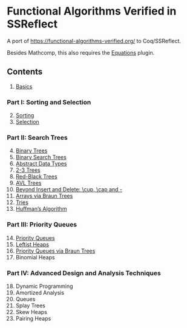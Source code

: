 # Functional Algorithms Verified in SSReflect

A port of https://functional-algorithms-verified.org/ to Coq/SSReflect.

Besides Mathcomp, this also requires the [Equations](https://mattam82.github.io/Coq-Equations/) plugin.

## Contents

1. [Basics](src/basics.v)
### Part I: Sorting and Selection
2. [Sorting](src/sorting.v)
3. [Selection](src/selection.v)
### Part II: Search Trees
4. [Binary Trees](src/bintree.v)
5. [Binary Search Trees](src/bst.v)
6. [Abstract Data Types](src/adt.v)
7. [2-3 Trees](src/twothree.v)
8. [Red-Black Trees](src/redblack.v)
9. [AVL Trees](src/avl.v)
10. [Beyond Insert and Delete: \cup, \cap and -](src/beyond.v)
11. [Arrays via Braun Trees](src/braun.v)
12. [Tries](src/trie.v)
13. [Huffman’s Algorithm](src/huffman.v)
### Part III: Priority Queues
14. [Priority Queues](src/priority.v)
15. [Leftist Heaps](src/leftist.v)
16. [Priority Queues via Braun Trees](src/braun_queue.v)
17. Binomial Heaps
### Part IV: Advanced Design and Analysis Techniques
18. Dynamic Programming
19. Amortized Analysis
20. Queues
21. Splay Trees
22. Skew Heaps
23. Pairing Heaps
